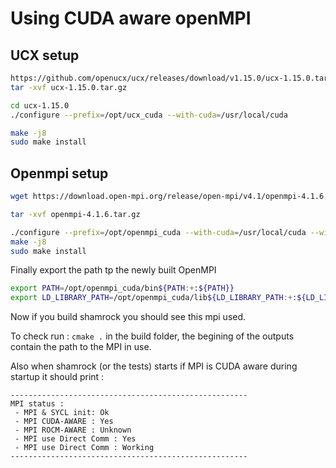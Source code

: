 # Using CUDA aware openMPI


## UCX setup
```bash
https://github.com/openucx/ucx/releases/download/v1.15.0/ucx-1.15.0.tar.gz
tar -xvf ucx-1.15.0.tar.gz

cd ucx-1.15.0
./configure --prefix=/opt/ucx_cuda --with-cuda=/usr/local/cuda

make -j8
sudo make install
```

## Openmpi setup

```bash
wget https://download.open-mpi.org/release/open-mpi/v4.1/openmpi-4.1.6.tar.gz

tar -xvf openmpi-4.1.6.tar.gz

./configure --prefix=/opt/openmpi_cuda --with-cuda=/usr/local/cuda --with-ucx=/opt/ucx_cuda
make -j8
sudo make install
```

Finally export the path tp the newly built OpenMPI
```bash
export PATH=/opt/openmpi_cuda/bin${PATH:+:${PATH}}
export LD_LIBRARY_PATH=/opt/openmpi_cuda/lib${LD_LIBRARY_PATH:+:${LD_LIBRARY_PATH}}
```

Now if you build shamrock you should see this mpi used.

To check run : `cmake .` in the build folder, the begining of the outputs contain the path to the MPI in use.

Also when shamrock (or the tests) starts if MPI is CUDA aware during startup it should print :

```
-----------------------------------------------------
MPI status :
 - MPI & SYCL init: Ok
 - MPI CUDA-AWARE : Yes
 - MPI ROCM-AWARE : Unknown
 - MPI use Direct Comm : Yes
 - MPI use Direct Comm : Working
-----------------------------------------------------
```
